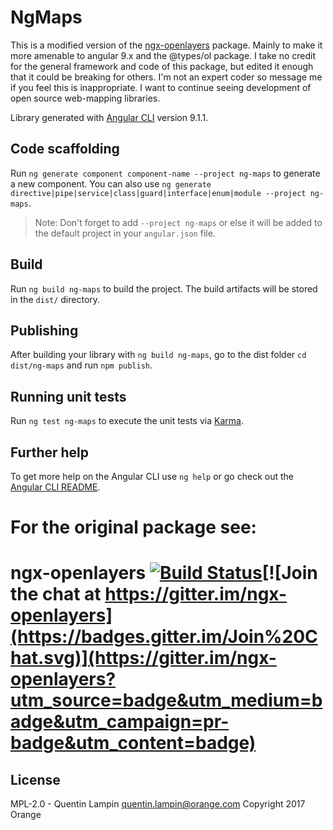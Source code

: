 # NgMaps

This is a modified version of the [ngx-openlayers](https://github.com/quentin-ol/ngx-openlayers) package. Mainly to make it more amenable to angular 9.x and the @types/ol package. I take no credit for the general framework and code of this package, but edited it enough that it could be breaking for others. I'm not an expert coder so message me if you feel this is inappropriate. I want to continue seeing development of open source web-mapping libraries.

Library generated with [Angular CLI](https://github.com/angular/angular-cli) version 9.1.1.

## Code scaffolding

Run `ng generate component component-name --project ng-maps` to generate a new component. You can also use `ng generate directive|pipe|service|class|guard|interface|enum|module --project ng-maps`.
> Note: Don't forget to add `--project ng-maps` or else it will be added to the default project in your `angular.json` file. 

## Build

Run `ng build ng-maps` to build the project. The build artifacts will be stored in the `dist/` directory.

## Publishing

After building your library with `ng build ng-maps`, go to the dist folder `cd dist/ng-maps` and run `npm publish`.

## Running unit tests

Run `ng test ng-maps` to execute the unit tests via [Karma](https://karma-runner.github.io).

## Further help

To get more help on the Angular CLI use `ng help` or go check out the [Angular CLI README](https://github.com/angular/angular-cli/blob/master/README.md).

# For the original package see:
# ngx-openlayers [![Build Status](https://travis-ci.org/quentin-ol/ngx-openlayers.svg?branch=master)](https://travis-ci.org/quentin-ol/ngx-openlayers)[![Join the chat at https://gitter.im/ngx-openlayers](https://badges.gitter.im/Join%20Chat.svg)](https://gitter.im/ngx-openlayers?utm_source=badge&utm_medium=badge&utm_campaign=pr-badge&utm_content=badge)

## License

MPL-2.0 - Quentin Lampin <quentin.lampin@orange.com> Copyright 2017 Orange
